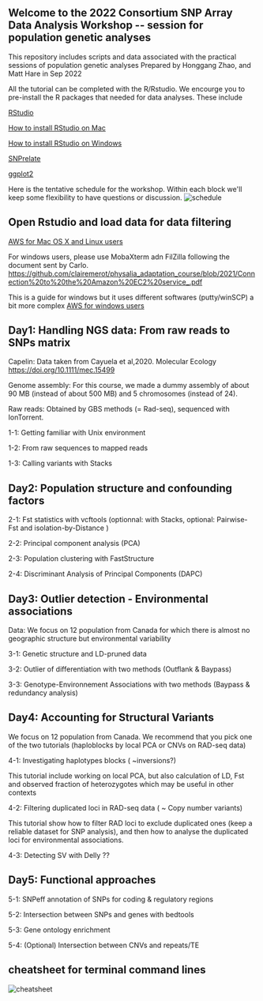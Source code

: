 ## Welcome to the 2022 Consortium SNP Array Data Analysis Workshop -- session for population genetic analyses  

This repository includes scripts and data associated with the practical sessions of population genetic analyses
Prepared by Honggang Zhao, and Matt Hare in Sep 2022

All the tutorial can be completed with the R/Rstudio. We encourge you to pre-install the R packages that needed for data analyses. These include

[RStudio](https://www.rstudio.com/)

[How to install RStudio on Mac](https://teacherscollege.screenstepslive.com/a/1135059-install-r-and-r-studio-for-mac)

[How to install RStudio on Windows](https://techvidvan.com/tutorials/install-r/#install-r-windows)

[SNPrelate](https://www.bioconductor.org/packages/release/bioc/html/SNPRelate.html)

[ggplot2](https://ggplot2.tidyverse.org/)

Here is the tentative schedule for the workshop. Within each block we'll keep some flexibility to have questions or discussion.
![schedule](./images_tutorial/schedule.png)


## Open Rstudio and load data for data filtering

[AWS for Mac OS X and Linux users](https://github.com/clairemerot/physalia_adaptation_course/blob/2022/AWS_mac.md)

For windows users, please use MobaXterm adn FilZilla following the document sent by Carlo.
https://github.com/clairemerot/physalia_adaptation_course/blob/2021/Connection%20to%20the%20Amazon%20EC2%20service_.pdf

This is a guide for windows but it uses different softwares (putty/winSCP) a bit more complex
[AWS for windows users](https://github.com/clairemerot/physalia_adaptation_course/blob/2022/AWS_windows.md)


## Day1: Handling NGS data: From raw reads to SNPs matrix

Capelin: Data taken from Cayuela et al,2020. Molecular Ecology https://doi.org/10.1111/mec.15499
 
Genome assembly: For this course, we made a dummy assembly of about 90 MB (instead of about 500 MB) and 5 chromosomes (instead of 24).

Raw reads: Obtained by GBS methods (= Rad-seq), sequenced with IonTorrent.

1-1: Getting familiar with Unix environment

1-2: From raw sequences to mapped reads

1-3: Calling variants with Stacks
 
## Day2: Population structure and confounding factors

2-1: Fst statistics with vcftools (optionnal: with Stacks, optional: Pairwise-Fst and isolation-by-Distance )

2-2: Principal component analysis (PCA)

2-3: Population clustering with FastStructure

2-4: Discriminant Analysis of Principal Components (DAPC)

## Day3: Outlier detection - Environmental associations

Data: We focus on 12 population from Canada for which there is almost no geographic structure but environmental variability

3-1: Genetic structure and LD-pruned data

3-2: Outlier of differentiation with two methods (Outflank & Baypass)

3-3: Genotype-Environnement Associations with two methods (Baypass & redundancy analysis)

## Day4: Accounting for Structural Variants

We focus on 12 population from Canada. We recommend that you pick one of the two tutorials (haploblocks by local PCA or CNVs on RAD-seq data)

4-1: Investigating haplotypes blocks ( ~inversions?)

This tutorial include working on local PCA, but also calculation of LD, Fst and observed fraction of heterozygotes which may be useful in other contexts

4-2: Filtering duplicated loci in RAD-seq data ( ~ Copy number variants)

This tutorial show how to filter RAD loci to exclude duplicated ones (keep a reliable dataset for SNP analysis), and then how to analyse the duplicated loci for environmental associations.

4-3: Detecting SV with Delly ??

## Day5: Functional approaches

5-1: SNPeff annotation of SNPs for coding & regulatory regions

5-2: Intersection between SNPs and genes with bedtools

5-3: Gene ontology enrichment

5-4: (Optional) Intersection between CNVs and repeats/TE

## cheatsheet for terminal command lines
![cheatsheet](./images_tutorial/bash_cheatsheet.png)
